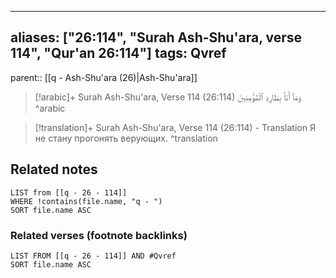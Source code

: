 
---
aliases: ["26:114", "Surah Ash-Shu'ara, verse 114", "Qur'an 26:114"]
tags: Qvref
---

parent:: [[q - Ash-Shu'ara (26)|Ash-Shu'ara]]

> [!arabic]+ Surah Ash-Shu'ara, Verse 114 (26:114)
> <span class="quran-arabic">وَمَآ أَنَا۠ بِطَارِدِ ٱلْمُؤْمِنِينَ</span>
^arabic

> [!translation]+ Surah Ash-Shu'ara, Verse 114 (26:114) - Translation
> Я не стану прогонять верующих.
^translation



## Related notes
```dataview
LIST from [[q - 26 - 114]]
WHERE !contains(file.name, "q - ")
SORT file.name ASC
```

### Related verses (footnote backlinks)
```dataview
LIST FROM [[q - 26 - 114]] AND #Qvref
SORT file.name ASC
```

